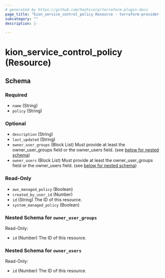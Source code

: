 ```yaml
---
# generated by https://github.com/hashicorp/terraform-plugin-docs
page_title: "kion_service_control_policy Resource - terraform-provider-kion"
subcategory: ""
description: |-
  
---
```


# kion_service_control_policy (Resource)





<!-- schema generated by tfplugindocs -->
## Schema

### Required

- `name` (String)
- `policy` (String)

### Optional

- `description` (String)
- `last_updated` (String)
- `owner_user_groups` (Block List) Must provide at least the owner_user_groups field or the owner_users field. (see [below for nested schema](#nestedblock--owner_user_groups))
- `owner_users` (Block List) Must provide at least the owner_user_groups field or the owner_users field. (see [below for nested schema](#nestedblock--owner_users))

### Read-Only

- `aws_managed_policy` (Boolean)
- `created_by_user_id` (Number)
- `id` (String) The ID of this resource.
- `system_managed_policy` (Boolean)

<a id="nestedblock--owner_user_groups"></a>
### Nested Schema for `owner_user_groups`

Read-Only:

- `id` (Number) The ID of this resource.


<a id="nestedblock--owner_users"></a>
### Nested Schema for `owner_users`

Read-Only:

- `id` (Number) The ID of this resource.


